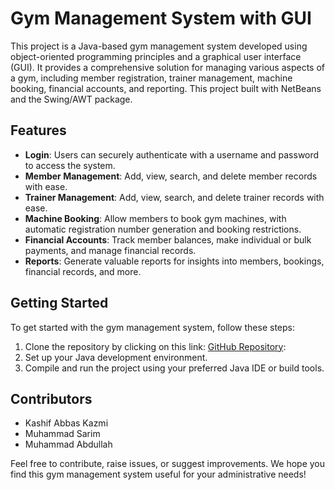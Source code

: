 # Gym Management System with GUI

This project is a Java-based gym management system developed using object-oriented programming principles and a graphical user interface (GUI). It provides a comprehensive solution for managing various aspects of a gym, including member registration, trainer management, machine booking, financial accounts, and reporting. This project built with NetBeans and the Swing/AWT package.

## Features

- **Login**: Users can securely authenticate with a username and password to access the system.
- **Member Management**: Add, view, search, and delete member records with ease.
- **Trainer Management**: Add, view, search, and delete trainer records with ease.
- **Machine Booking**: Allow members to book gym machines, with automatic registration number generation and booking restrictions.
- **Financial Accounts**: Track member balances, make individual or bulk payments, and manage financial records.
- **Reports**: Generate valuable reports for insights into members, bookings, financial records, and more.

## Getting Started

To get started with the gym management system, follow these steps:

1. Clone the repository by clicking on this link: [GitHub Repository](https://github.com/KaShiekzmi/Gym-Management-System-GUI-OOP-Java-Project):
2. Set up your Java development environment.
3. Compile and run the project using your preferred Java IDE or build tools.

## Contributors

- Kashif Abbas Kazmi
- Muhammad Sarim
- Muhammad Abdullah

Feel free to contribute, raise issues, or suggest improvements. We hope you find this gym management system useful for your administrative needs!

